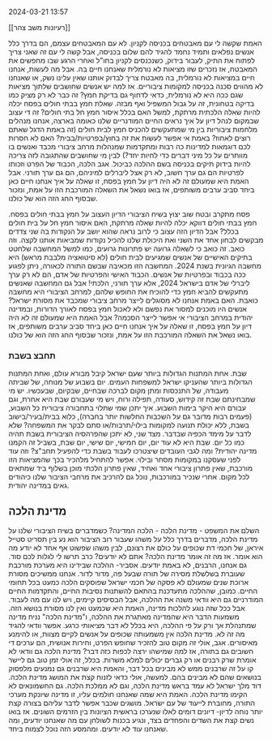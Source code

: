 2024-03-21
13:57

[[רעיונות משב צהר]]


האמת שקשה לי עם מאבטחים בכניסה לקניון. לא עם המאבטחים עצמם, הם בדרך כלל אנשים נפלאים ותמיד נחמד להגיד להם שלום בכניסה, אבל קשה לי עם זה שאני צריך לפתוח את התיק, לעבור בידוק, כשנכנסים לקניון בחו"ל ואחרי הרגע שבו מחפשים את המאבטח, אז נזכרים שזו מציאות לא נורמלית שאנחנו חיים בה. אבל מה לעשות, אנחנו חיים במציאות לא נורמלית, בה מאבטח צריך לבדוק אותנו שאין עלינו נשק, או שאנחנו לא מהווים סכנה בכניסה למקומות ציבוריים.
אז למה יש אנשים שחושבים שלתוך מציאות שגם ככה היא לא נורמלית, כדאי לדחוף גם בדיקת חמץ?
זה כבר לא רק מציק כמו בדיקה בטחונית, זה על גבול המשפיל ואף מבזה.
שאלת חמץ בבתי חולים בפסח יכלה להיות שאלה הלכתית מרתקת, למשל האם בכלל איסור חמץ חל בתי חולים?
זה די עצוב שבמקום לנהל דיון על איך נראים החיים המודנריים שלנו כאומה בארצה, אנחנו מנהלים מלחמות ציבוריות בין מי שמתעקשים להכניס חמץ לבית חולים (זה באמת הדגל שאתם רוצים לאחוז? באמת אי אפשר לעשות את זה בחוץ/בפרטיות/בבית? האם לא חסרות לכם דוגמאות למדינות כה רבות ומתקדמות שמנהלות מרחב ציבורי מכבד ואנשים בו מוותרים על כל מיני דברים כדי לחיות יחד?)
לבין מי שחושבים שהתגובה לזה צריכה להיות בידוק תיקים בכניסה בשם ההלכה כביכול.
אגב הלכה, הכבוד של הפרט וזכותו לפרטיות הם גם ערך חשוב, לא רק אצל ליברלים למיניהם, הם גם ערך תורני.
אבל האמת היא שמעולם זה לא היה דיון על חמץ בפסח, זו שאלה על איך אנחנו חיים כאן ביחד סביב ערבים משותפים, אז בואו נשאל את השאלה המורכבת הזו על אמת, ונזכור שבסוף החג הזה הוא של כולנו.



פסח מתקרב ובטח שוב יצוץ בשיח הציבורי הדיון העצוב על חמץ בבתי חולים בפסח.
חמץ בבתי חולים דווקא יכלה להיות שאלה מרתקת, האם איסור חמץ חל על בית חולים בכלל?
אבל הדיון הזה עצוב כי לרוב נראה שהוא יושב על הנקודות בה שני צדדים מבקשים לבחון אחד את השני ואת היכולת שלנו להכיל נקודות שמביאות אותנו לקצה.
וזה כואב. זה כואב כי לשאלה גרועה יש פתרונות גרועים, כמו למשל המחשבה שלחטט בתיקים האישיים של אנשים שמגיעים לבית חולים (לא סיטואציה מלבבת מראש) היא מחשבה הגיונית בשנת 2024. המחשבה הזו מכאיבה שבשם התורה לכאורה, ניתן לפגוע ככה בכבוד ובפרטיות של אנשים. הכבוד האישי והפרטיות של אדם, הם לא רק ערך ליברלי של אדם בישראל 2024, אלא ערך תורני, הלכתי!
אבל גם המחשבה שאנשים מתעקשים להביא חמץ כדי להוכיח את החופש שלהם, למרחב הציבורי היא מחשבה כואבת. האם באמת אנחנו לא מסוגלים לייצר מרחב ציבורי שמכבד את מסורת ישראל? אנשים היו מוכנים למסור את נפשם ולא לאכול חמץ בפסח לאורך הדורות, ובמדינה יהודית במרחב הציבורי אי אפשר לייצר הסכמה?
אבל האמת היא שמעולם זה לא היה דיון על חמץ בפסח, זו שאלה על איך אנחנו חיים כאן ביחד סביב ערבים משותפים, אז בואו נשאל את השאלה המורכבת הזו על אמת, ונזכור שבסוף החג הזה הוא של כולנו.



### תחבצ בשבת

שבת.
אחת המתנות הגדולות ביותר שעם ישראל קיבל מבורא עולם, ואחת המתנות הגדולות ביותר שהעניקו ישראל למשפחות העמים.
יום בשבוע של מנוחה, של שביתה מעבודה, של התנכסות ומתן מקום לברכה שבחיים, שבקיום, שבעכשיו.
יש מי שמבחינתם שבת זה קידוש, סעודה, תפילה ורוח, ויש מי שעבורם שבת היא אחרת, וגם עבורם היא היקר בימות השבוע.
איך יתכן שמי שתלוי בתחבורה ציבורית כל השבוע, (פעמים רבות מדובר גם על השכבות החלשות יותר בחברה), כלוא בבית/בעיר/בישוב בשבת, ללא יכולת תנועה למקומות בילוי/תרבות/או סתם לבקר את המשפחה? שלא לדבר על מימד הכפיה שבדבר.
מצד שני, לא יתכן שהפרהסיה הציבורית בשבת תהיה כמו כל יום. שבת היא לא עוד יום, יום חמישי, יום שישי, יום שבת, בשביל זה הקמנו מדינה יהודית?
ומה לגבי העובדים שיצטרכו לעבוד בשבת כדי להפעיל תחב"צ? וזה עוד לפני שעסקנו במקומות מסחר ובילוי.
אפשר להתחיל מלהכיר בכך שהמציאות הזו מורכבת, שאין פתרון ציבורי אחד ואחיד, שאין פתרון הלכתי מוכן בשלוף ביד שמתאים לכל מקום. אחרי שנכיר במורכבות, נוכל גם להרכיב את מרחבי הציבור שלנו כיהודים גאים במדינה יהודית.



## מדינת הלכה


השלם את המשפט - מדינת הלכה - הלכה המדינה?
כשמדברים בשיח הציבורי שלנו על מדינת הלכה, מדברים בדרך כלל על משהו שעבור רוב הציבור הוא נע בין תסריט סטייל איראן, של חכמי דת שכופים על כולם את רצונם, לבין משהו שפשוט אף אחד לא יודע מה הוא אומר.
אז מה זה אומר מדינת הלכה?
אתם לא יודעים?
כרב תרשו לי לגלות לכם סוד. גם אנחנו, הרבנים, לא באמת יודעים.
אסביר- ההלכה שבידינו היא מערכת מורכבת שעוברת בשלשלת מסירה של תורה שבעל פה, מדור לדור.
אנחנו ממשיכים מסורת ארוכת שנים שמעולם לא פסקה של חכמי ישראל שפוסקים הלכה כמעט בכל תחומי החיים.
כמובן, שההלכה מתעדכנת בהתאם להשתנות נסיבות החיים, והתקדמות החיים המודרניים גם היא וודאי משנה את ההלכה, אבל הבסיסים קיימים, ויש לנו עם מה לעבוד.
אבל ככל שזה נוגע להלכות מדינה, האמת היא שכמעט ואין לנו מסורת בנושא הזה.
משמעות הדבר היא שהמדינה מאתגרת את ההלכה, ו"מדינת הלכה" נניח מדינה שמתנהלת אך ורק על פי ההלכה, היא בכלל לא דבר מציאותי כרגע.
אפשר וודאי להגיד מה זה לא.
מדינת הלכה אין משמעותה שכופים על אנשים לקיים מצוות, או להימנע מאיסורים.
אגב, אולי זה מקום טוב להזכיר שחופש הפרט, וחירות אנושית, הם ערכים די חשובים גם בתורה, אז למה שמישהו ירצה לכפות כזה דבר?
מדינת הלכה גם וודאי לא אומרת שרק רבנים או רק גברים יכולים למלא משרות. בכלל, זה אולי זמן טוב גם ליישר קו על זה שרבנים ממש לא מבינים בכל דבר, והאמת היא שרבנים גם נמנעים מלפסוק בנושאים שהם לא מבינים בהם.
למעשה, אולי כדאי לזנוח קצת את המושג מדינת הלכה.
דוד מלך ישראל לא עמד בראש מדינת הלכה, וגם לא ממלכת הלכה.
גם החשמונאים לא הקימו מדינת הלכה.
האמת היא שמה שאנחנו חולמים עליו, זו מדינה שיונקת מערכי התורה, מחוברת לייעוד של עם ישראל.
מושגים שכבר אפשר לדבר עליהם בצורה קצת יותר נוחה לדיון-
דיונים דומים לאלו שנערכו בראשית הציונות בין הזרמים השונים.
אז בואו נשים קצת את השדים והפחדים בצד,
ונגיע בכנות לשולחן עם מה שאנחנו יודעים, ומה שאנחנו עוד לא יודעים.
ומהמסע הזה נוכל לצמוח ביחד.

